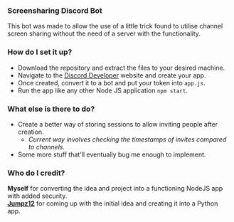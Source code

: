 ### Screensharing Discord Bot
This bot was made to allow the use of a little trick found to utilise channel screen sharing without the need of a server with the functionality.

### How do I set it up?
* Download the repository and extract the files to your desired machine.
* Navigate to the [Discord Developer](https://discordapp.com/developers/applications) website and create your app.
* Once created, convert it to a bot and put your token into `app.js`.
* Run the app like any other Node JS application `npm start`.

### What else is there to do?
* Create a better way of storing sessions to allow inviting people after creation.
    * _Current way involves checking the timestamps of invites compared to channels._
* Some more stuff that'll eventually bug me enough to implement.

### Who do I credit?
**Myself** for converting the idea and project into a functioning NodeJS app with added security.
<br />[**Jumpz12**](https://github.com/Jumpz12) for coming up with the initial idea and creating it into a Python app.